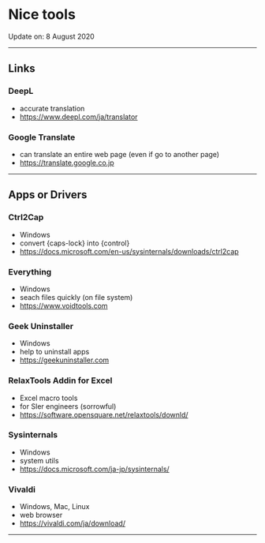 # Nice tools

Update on: 8 August 2020

---------------------------------------

## Links

### DeepL

* accurate translation
* https://www.deepl.com/ja/translator

### Google Translate

* can translate an entire web page (even if go to another page)
* https://translate.google.co.jp

---------------------------------------

## Apps or Drivers

### Ctrl2Cap

* Windows
* convert {caps-lock} into {control}
* https://docs.microsoft.com/en-us/sysinternals/downloads/ctrl2cap

### Everything

* Windows
* seach files quickly  (on file system)
* https://www.voidtools.com

### Geek Uninstaller

* Windows
* help to uninstall apps
* https://geekuninstaller.com

### RelaxTools Addin for Excel

* Excel macro tools
* for SIer engineers (sorrowful)
* https://software.opensquare.net/relaxtools/downld/

### Sysinternals

* Windows
* system utils
* https://docs.microsoft.com/ja-jp/sysinternals/

### Vivaldi

* Windows, Mac, Linux
* web browser
* https://vivaldi.com/ja/download/

---------------------------------------
